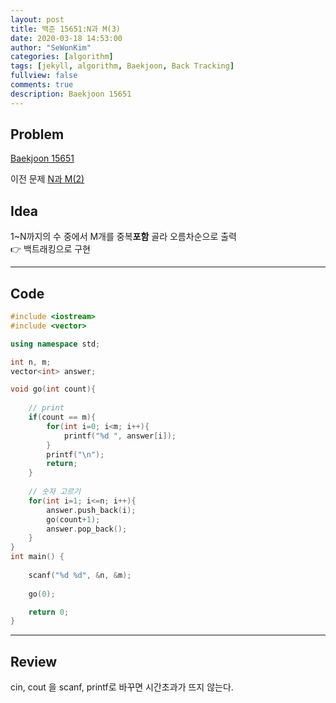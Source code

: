 ```yaml
---
layout: post
title: 백준 15651:N과 M(3)
date: 2020-03-18 14:53:00
author: "SeWonKim"
categories: [algorithm]
tags: [jekyll, algorithm, Baekjoon, Back Tracking]
fullview: false
comments: true
description: Baekjoon 15651
---
```


## Problem

[Baekjoon 15651](https://www.acmicpc.net/problem/15651) 

이전 문제 [N과 M(2)](https://sewonkimm.github.io/algorithm/2020/03/18/Q15650.html)





## Idea

1~N까지의 수 중에서 M개를 중복**포함** 골라 오름차순으로 출력      
👉 백트래킹으로 구현

---

## Code
```cpp
#include <iostream>
#include <vector>

using namespace std;

int n, m;
vector<int> answer;

void go(int count){
	
	// print
	if(count == m){
		for(int i=0; i<m; i++){
			printf("%d ", answer[i]);
		}
		printf("\n");
		return;
	}
	
	// 숫자 고르기 
	for(int i=1; i<=n; i++){
		answer.push_back(i);
		go(count+1);
		answer.pop_back();
	}
}
int main() {
	
	scanf("%d %d", &n, &m);
	
	go(0);

	return 0;
}
```
---

## Review

cin, cout 을 scanf, printf로 바꾸면 시간초과가 뜨지 않는다.